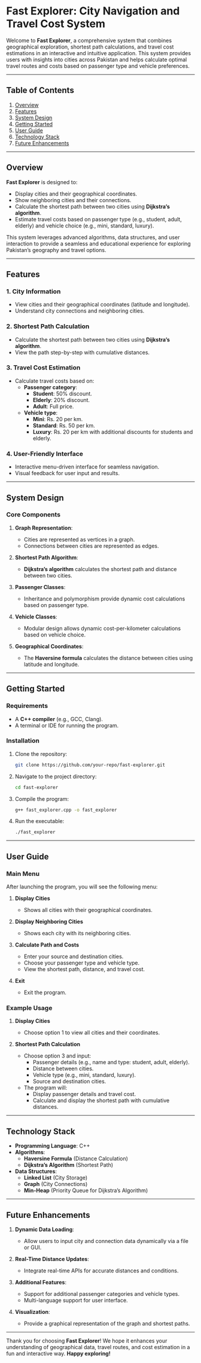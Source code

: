 # Fast Explorer: City Navigation and Travel Cost System

Welcome to **Fast Explorer**, a comprehensive system that combines geographical exploration, shortest path calculations, and travel cost estimations in an interactive and intuitive application. This system provides users with insights into cities across Pakistan and helps calculate optimal travel routes and costs based on passenger type and vehicle preferences.

---

## Table of Contents

1. [Overview](#overview)
2. [Features](#features)
3. [System Design](#system-design)
4. [Getting Started](#getting-started)
5. [User Guide](#user-guide)
6. [Technology Stack](#technology-stack)
7. [Future Enhancements](#future-enhancements)

---

## Overview

**Fast Explorer** is designed to:

- Display cities and their geographical coordinates.
- Show neighboring cities and their connections.
- Calculate the shortest path between two cities using **Dijkstra’s algorithm**.
- Estimate travel costs based on passenger type (e.g., student, adult, elderly) and vehicle choice (e.g., mini, standard, luxury).

This system leverages advanced algorithms, data structures, and user interaction to provide a seamless and educational experience for exploring Pakistan’s geography and travel options.

---

## Features

### 1. City Information

- View cities and their geographical coordinates (latitude and longitude).
- Understand city connections and neighboring cities.

### 2. Shortest Path Calculation

- Calculate the shortest path between two cities using **Dijkstra’s algorithm**.
- View the path step-by-step with cumulative distances.

### 3. Travel Cost Estimation

- Calculate travel costs based on:
  - **Passenger category**:
    - **Student**: 50% discount.
    - **Elderly**: 20% discount.
    - **Adult**: Full price.
  - **Vehicle type**:
    - **Mini**: Rs. 20 per km.
    - **Standard**: Rs. 50 per km.
    - **Luxury**: Rs. 20 per km with additional discounts for students and elderly.

### 4. User-Friendly Interface

- Interactive menu-driven interface for seamless navigation.
- Visual feedback for user input and results.

---

## System Design

### Core Components

1. **Graph Representation**:
   - Cities are represented as vertices in a graph.
   - Connections between cities are represented as edges.

2. **Shortest Path Algorithm**:
   - **Dijkstra’s algorithm** calculates the shortest path and distance between two cities.

3. **Passenger Classes**:
   - Inheritance and polymorphism provide dynamic cost calculations based on passenger type.

4. **Vehicle Classes**:
   - Modular design allows dynamic cost-per-kilometer calculations based on vehicle choice.

5. **Geographical Coordinates**:
   - The **Haversine formula** calculates the distance between cities using latitude and longitude.

---

## Getting Started

### Requirements

- A **C++ compiler** (e.g., GCC, Clang).
- A terminal or IDE for running the program.

### Installation

1. Clone the repository:

    ```bash
    git clone https://github.com/your-repo/fast-explorer.git
    ```

2. Navigate to the project directory:

    ```bash
    cd fast-explorer
    ```

3. Compile the program:

    ```bash
    g++ fast_explorer.cpp -o fast_explorer
    ```

4. Run the executable:

    ```bash
    ./fast_explorer
    ```

---

## User Guide

### Main Menu

After launching the program, you will see the following menu:

1. **Display Cities**  
   - Shows all cities with their geographical coordinates.

2. **Display Neighboring Cities**  
   - Shows each city with its neighboring cities.

3. **Calculate Path and Costs**  
   - Enter your source and destination cities.
   - Choose your passenger type and vehicle type.
   - View the shortest path, distance, and travel cost.

4. **Exit**  
   - Exit the program.

### Example Usage

1. **Display Cities**  
   - Choose option 1 to view all cities and their coordinates.

2. **Shortest Path Calculation**  
   - Choose option 3 and input:
     - Passenger details (e.g., name and type: student, adult, elderly).
     - Distance between cities.
     - Vehicle type (e.g., mini, standard, luxury).
     - Source and destination cities.
   - The program will:
     - Display passenger details and travel cost.
     - Calculate and display the shortest path with cumulative distances.

---

## Technology Stack

- **Programming Language**: C++
- **Algorithms**:
  - **Haversine Formula** (Distance Calculation)
  - **Dijkstra’s Algorithm** (Shortest Path)
- **Data Structures**:
  - **Linked List** (City Storage)
  - **Graph** (City Connections)
  - **Min-Heap** (Priority Queue for Dijkstra’s Algorithm)

---

## Future Enhancements

1. **Dynamic Data Loading**:
   - Allow users to input city and connection data dynamically via a file or GUI.

2. **Real-Time Distance Updates**:
   - Integrate real-time APIs for accurate distances and conditions.

3. **Additional Features**:
   - Support for additional passenger categories and vehicle types.
   - Multi-language support for user interface.

4. **Visualization**:
   - Provide a graphical representation of the graph and shortest paths.

---

Thank you for choosing **Fast Explorer**! We hope it enhances your understanding of geographical data, travel routes, and cost estimation in a fun and interactive way. **Happy exploring!**